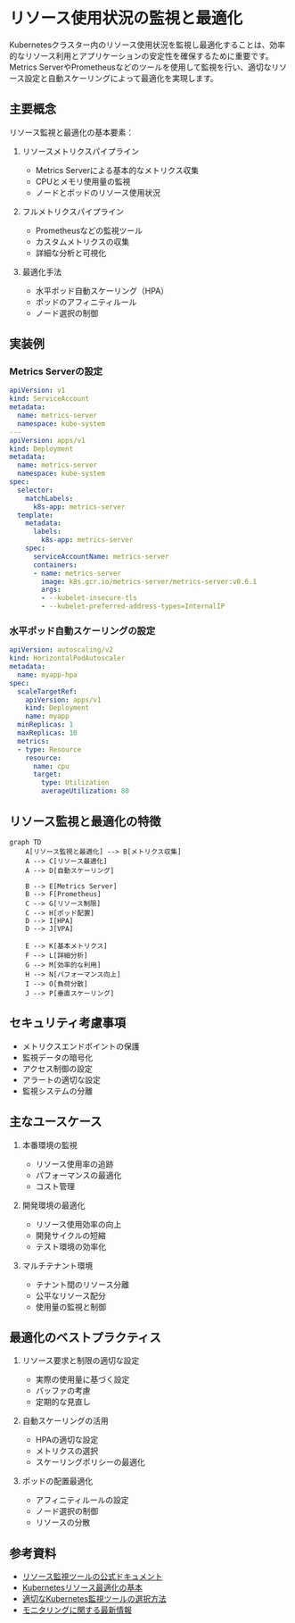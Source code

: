 # リソース使用状況の監視と最適化

Kubernetesクラスター内のリソース使用状況を監視し最適化することは、効率的なリソース利用とアプリケーションの安定性を確保するために重要です。Metrics ServerやPrometheusなどのツールを使用して監視を行い、適切なリソース設定と自動スケーリングによって最適化を実現します。

## 主要概念

リソース監視と最適化の基本要素：

1. リソースメトリクスパイプライン
   - Metrics Serverによる基本的なメトリクス収集
   - CPUとメモリ使用量の監視
   - ノードとポッドのリソース使用状況

2. フルメトリクスパイプライン
   - Prometheusなどの監視ツール
   - カスタムメトリクスの収集
   - 詳細な分析と可視化

3. 最適化手法
   - 水平ポッド自動スケーリング（HPA）
   - ポッドのアフィニティルール
   - ノード選択の制御

## 実装例

### Metrics Serverの設定

```yaml
apiVersion: v1
kind: ServiceAccount
metadata:
  name: metrics-server
  namespace: kube-system
---
apiVersion: apps/v1
kind: Deployment
metadata:
  name: metrics-server
  namespace: kube-system
spec:
  selector:
    matchLabels:
      k8s-app: metrics-server
  template:
    metadata:
      labels:
        k8s-app: metrics-server
    spec:
      serviceAccountName: metrics-server
      containers:
      - name: metrics-server
        image: k8s.gcr.io/metrics-server/metrics-server:v0.6.1
        args:
        - --kubelet-insecure-tls
        - --kubelet-preferred-address-types=InternalIP
```

### 水平ポッド自動スケーリングの設定

```yaml
apiVersion: autoscaling/v2
kind: HorizontalPodAutoscaler
metadata:
  name: myapp-hpa
spec:
  scaleTargetRef:
    apiVersion: apps/v1
    kind: Deployment
    name: myapp
  minReplicas: 1
  maxReplicas: 10
  metrics:
  - type: Resource
    resource:
      name: cpu
      target:
        type: Utilization
        averageUtilization: 80
```

## リソース監視と最適化の特徴

```mermaid
graph TD
    A[リソース監視と最適化] --> B[メトリクス収集]
    A --> C[リソース最適化]
    A --> D[自動スケーリング]
    
    B --> E[Metrics Server]
    B --> F[Prometheus]
    C --> G[リソース制限]
    C --> H[ポッド配置]
    D --> I[HPA]
    D --> J[VPA]
    
    E --> K[基本メトリクス]
    F --> L[詳細分析]
    G --> M[効率的な利用]
    H --> N[パフォーマンス向上]
    I --> O[負荷分散]
    J --> P[垂直スケーリング]
```

## セキュリティ考慮事項

- メトリクスエンドポイントの保護
- 監視データの暗号化
- アクセス制御の設定
- アラートの適切な設定
- 監視システムの分離

## 主なユースケース

1. 本番環境の監視
   - リソース使用率の追跡
   - パフォーマンスの最適化
   - コスト管理

2. 開発環境の最適化
   - リソース使用効率の向上
   - 開発サイクルの短縮
   - テスト環境の効率化

3. マルチテナント環境
   - テナント間のリソース分離
   - 公平なリソース配分
   - 使用量の監視と制御

## 最適化のベストプラクティス

1. リソース要求と制限の適切な設定
   - 実際の使用量に基づく設定
   - バッファの考慮
   - 定期的な見直し

2. 自動スケーリングの活用
   - HPAの適切な設定
   - メトリクスの選択
   - スケーリングポリシーの最適化

3. ポッドの配置最適化
   - アフィニティルールの設定
   - ノード選択の制御
   - リソースの分散

## 参考資料

- [リソース監視ツールの公式ドキュメント](https://kubernetes.io/docs/tasks/debug/debug-cluster/resource-usage-monitoring/)
- [Kubernetesリソース最適化の基本](https://sequoia.makes.software/kubernetes-resource-optimization-just-the-basics/)
- [適切なKubernetes監視ツールの選択方法](https://thenewstack.io/how-to-choose-the-right-kubernetes-monitoring-tool/)
- [モニタリングに関する最新情報](https://app.daily.dev/tags/monitoring?ref=roadmapsh)
